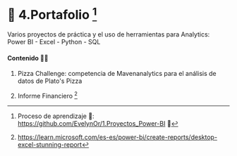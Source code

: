 # 💼 4.Portafolio [^1]  
Varios proyectos de práctica y el uso de herramientas para Analytics:  Power BI - Excel - Python - SQL

#### Contenido 👩‍💻

1. Pizza Challenge: competencia de Mavenanalytics para el análisis de datos de Plato's Pizza

2. Informe Financiero [^2]





[^1]: Proceso de aprendizaje 🧠: https://github.com/EvelynOr/1.Proyectos_Power-BI 👣 
[^2]: https://learn.microsoft.com/es-es/power-bi/create-reports/desktop-excel-stunning-report
